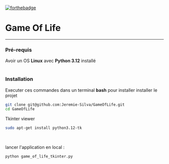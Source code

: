 [![forthebadge](https://forthebadge.com/images/badges/made-with-python.svg)](https://forthebadge.com)
# Game Of Life
---
### Pré-requis
Avoir un OS **Linux** avec **Python 3.12** installé  
<br/>

### Installation
Executer ces commandes dans un terminal **bash**
pour installer installer le projet
```bash
git clone git@github.com:Jeremie-Silva/GameOfLife.git
cd GameOfLife
```


Tkinter viewer
```bash
sudo apt-get install python3.12-tk
```

<br/>

lancer l'application en local :
```bash
python game_of_life_tkinter.py 
```
